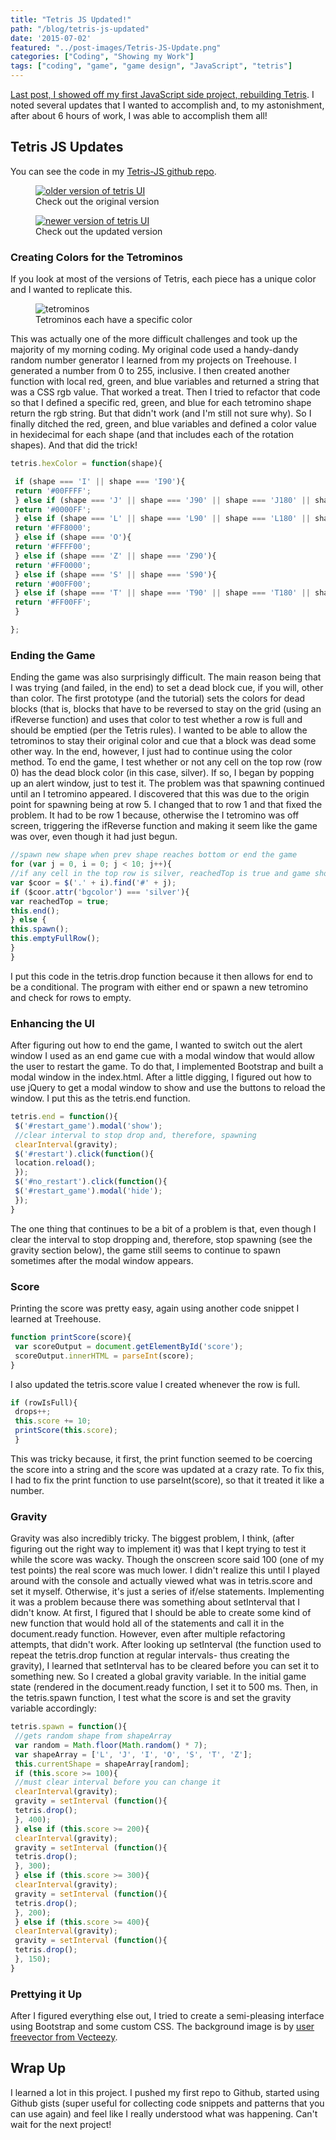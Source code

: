 ```yaml
---
title: "Tetris JS Updated!"
path: "/blog/tetris-js-updated"
date: '2015-07-02'
featured: "../post-images/Tetris-JS-Update.png"
categories: ["Coding", "Showing my Work"]
tags: ["coding", "game", "game design", "JavaScript", "tetris"]
---
```


[Last post, I showed off my first JavaScript side project, rebuilding Tetris](/blog/tetris-js-my-first-javascript-side-project/). I noted several updates that I wanted to accomplish and, to my astonishment, after about 6 hours of work, I was able to accomplish them all!

## Tetris JS Updates

You can see the code in my [Tetris-JS github repo](https://github.com/anthkris/Tetris-JS).

<figure>
  <a href="http://knanthony.com/showcase/TetrisJS/old/index.html" target="blank">
    <img src="../post-images/tetris_old.png" alt="older version of tetris UI" />
  </a>
  <figcaption>Check out the original version</figcaption>
</figure>


<figure>
  <a href="http://www.knanthony.com/showcase/TetrisJS/updated/index.html" target="blank">
    <img src="../post-images/tetris_new1.png" alt="newer version of tetris UI" />
  </a>
  <figcaption>Check out the updated version</figcaption>
</figure>

### Creating Colors for the Tetrominos

If you look at most of the versions of Tetris, each piece has a unique color and I wanted to replicate this.

<figure>
  <img src="../post-images/Tetris-Blocks.png" alt="tetrominos" />
  <figcaption>Tetrominos each have a specific color</figcaption>
</figure>

This was actually one of the more difficult challenges and took up the majority of my morning coding. My original code used a handy-dandy random number generator I learned from my projects on Treehouse. I generated a number from 0 to 255, inclusive. I then created another function with local red, green, and blue variables and returned a string that was a CSS rgb value. That worked a treat. Then I tried to refactor that code so that I defined a specific red, green, and blue for each tetromino shape return the rgb string. But that didn't work (and I'm still not sure why). So I finally ditched the red, green, and blue variables and defined a color value in hexidecimal for each shape (and that includes each of the rotation shapes). And that did the trick!

```javascript
tetris.hexColor = function(shape){

 if (shape === 'I' || shape === 'I90'){
 return '#00FFFF';
 } else if (shape === 'J' || shape === 'J90' || shape === 'J180' || shape === 'J270'){
 return '#0000FF';
 } else if (shape === 'L' || shape === 'L90' || shape === 'L180' || shape === 'L270'){
 return '#FF8000';
 } else if (shape === 'O'){
 return '#FFFF00';
 } else if (shape === 'Z' || shape === 'Z90'){
 return '#FF0000';
 } else if (shape === 'S' || shape === 'S90'){
 return '#00FF00';
 } else if (shape === 'T' || shape === 'T90' || shape === 'T180' || shape === 'T270'){
 return '#FF00FF';
 }

};
```

### Ending the Game

Ending the game was also surprisingly difficult. The main reason being that I was trying (and failed, in the end) to set a dead block cue, if you will, other than color. The first prototype (and the tutorial) sets the colors for dead blocks (that is, blocks that have to be reversed to stay on the grid (using an ifReverse function) and uses that color to test whether a row is full and should be emptied (per the Tetris rules). I wanted to be able to allow the tetrominos to stay their original color and cue that a block was dead some other way. In the end, however, I just had to continue using the color method. To end the game, I test whether or not any cell on the top row (row 0) has the dead block color (in this case, silver). If so, I began by popping up an alert window, just to test it. The problem was that spawning continued until an I tetromino appeared. I discovered that this was due to the origin point for spawning being at row 5\. I changed that to row 1 and that fixed the problem. It had to be row 1 because, otherwise the I tetromino was off screen, triggering the ifReverse function and making it seem like the game was over, even though it had just begun.

```javascript
//spawn new shape when prev shape reaches bottom or end the game
for (var j = 0, i = 0; j < 10; j++){
//if any cell in the top row is silver, reachedTop is true and game should end
var $coor = $('.' + i).find('#' + j);
if ($coor.attr('bgcolor') === 'silver'){
var reachedTop = true;
this.end();
} else {
this.spawn();
this.emptyFullRow();
}
}
```

I put this code in the tetris.drop function because it then allows for end to be a conditional. The program with either end or spawn a new tetromino and check for rows to empty.

### Enhancing the UI

After figuring out how to end the game, I wanted to switch out the alert window I used as an end game cue with a modal window that would allow the user to restart the game. To do that, I implemented Bootstrap and built a modal window in the index.html. After a little digging, I figured out how to use jQuery to get a modal window to show and use the buttons to reload the window. I put this as the tetris.end function.

```javascript
tetris.end = function(){
 $('#restart_game').modal('show');
 //clear interval to stop drop and, therefore, spawning
 clearInterval(gravity);
 $('#restart').click(function(){
 location.reload();
 });
 $('#no_restart').click(function(){
 $('#restart_game').modal('hide');
 });
}
```

The one thing that continues to be a bit of a problem is that, even though I clear the interval to stop dropping and, therefore, stop spawning (see the gravity section below), the game still seems to continue to spawn sometimes after the modal window appears.

### Score

Printing the score was pretty easy, again using another code snippet I learned at Treehouse.

```javascript
function printScore(score){
 var scoreOutput = document.getElementById('score');
 scoreOutput.innerHTML = parseInt(score);
}
```

I also updated the tetris.score value I created whenever the row is full.

```javascript
if (rowIsFull){
 drops++;
 this.score += 10;
 printScore(this.score);
 }
```

This was tricky because, it first, the print function seemed to be coercing the score into a string and the score was updated at a crazy rate. To fix this, I had to fix the print function to use parseInt(score), so that it treated it like a number.

### Gravity

Gravity was also incredibly tricky. The biggest problem, I think, (after figuring out the right way to implement it) was that I kept trying to test it while the score was wacky. Though the onscreen score said 100 (one of my test points) the real score was much lower. I didn't realize this until I played around with the console and actually viewed what was in tetris.score and set it myself. Otherwise, it's just a series of if/else statements. Implementing it was a problem because there was something about setInterval that I didn't know. At first, I figured that I should be able to create some kind of new function that would hold all of the statements and call it in the document.ready function. However, even after multiple refactoring attempts, that didn't work. After looking up setInterval (the function used to repeat the tetris.drop function at regular intervals- thus creating the gravity), I learned that setInterval has to be cleared before you can set it to something new. So I created a global gravity variable. In the initial game state (rendered in the document.ready function, I set it to 500 ms. Then, in the tetris.spawn function, I test what the score is and set the gravity variable accordingly:

```javascript
tetris.spawn = function(){
 //gets random shape from shapeArray
 var random = Math.floor(Math.random() * 7);
 var shapeArray = ['L', 'J', 'I', 'O', 'S', 'T', 'Z'];
 this.currentShape = shapeArray[random];
 if (this.score >= 100){
 //must clear interval before you can change it
 clearInterval(gravity);
 gravity = setInterval (function(){
 tetris.drop();
 }, 400);
 } else if (this.score >= 200){
 clearInterval(gravity);
 gravity = setInterval (function(){
 tetris.drop();
 }, 300);
 } else if (this.score >= 300){
 clearInterval(gravity);
 gravity = setInterval (function(){
 tetris.drop();
 }, 200);
 } else if (this.score >= 400){
 clearInterval(gravity);
 gravity = setInterval (function(){
 tetris.drop();
 }, 150);
}
```

### Prettying it Up

After I figured everything else out, I tried to create a semi-pleasing interface using Bootstrap and some custom CSS. The background image is by [user freevector from Vecteezy](http://www.vecteezy.com/vector-art/67501-city-night).

## Wrap Up

I learned a lot in this project. I pushed my first repo to Github, started using Github gists (super useful for collecting code snippets and patterns that you can use again) and feel like I really understood what was happening. Can't wait for the next project!
